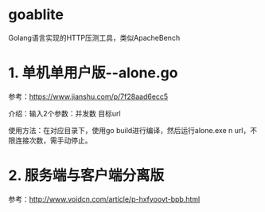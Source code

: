 # goablite
Golang语言实现的HTTP压测工具，类似ApacheBench

# 1. 单机单用户版--alone.go

参考：https://www.jianshu.com/p/7f28aad6ecc5

介绍：输入2个参数：并发数 目标url

使用方法：在对应目录下，使用go build进行编译，然后运行alone.exe n url，不限连接次数，需手动停止。

# 2. 服务端与客户端分离版

参考：http://www.voidcn.com/article/p-hxfyoovt-bpb.html
